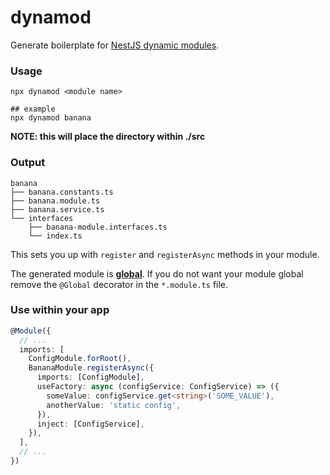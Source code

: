 # dynamod

Generate boilerplate for [NestJS dynamic modules](https://docs.nestjs.com/fundamentals/dynamic-modules#dynamic-modules).

### Usage
```shell
npx dynamod <module name>

## example
npx dynamod banana
```
**NOTE: this will place the directory within ./src**

### Output
```shell
banana
├── banana.constants.ts
├── banana.module.ts
├── banana.service.ts
└── interfaces
    ├── banana-module.interfaces.ts
    └── index.ts
```

This sets you up with `register` and `registerAsync` methods in your module.

The generated module is [**global**](https://docs.nestjs.com/modules#global-modules). If you do not want your module global remove the `@Global` decorator in the `*.module.ts` file.

### Use within your app
```typescript
@Module({
  // ...
  imports: [
    ConfigModule.forRoot(),
    BananaModule.registerAsync({
      imports: [ConfigModule],
      useFactory: async (configService: ConfigService) => ({
        someValue: configService.get<string>('SOME_VALUE'),
        anotherValue: 'static config',
      }),
      inject: [ConfigService],
    }),
  ],
  // ...
})
```
